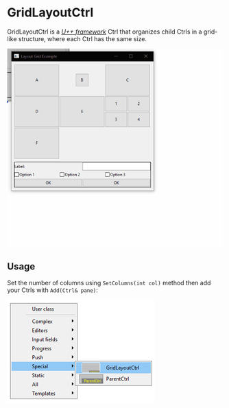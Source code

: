 # GridLayoutCtrl
GridLayoutCtrl is a *[U++ framework](https://github.com/ultimatepp/ultimatepp)* Ctrl that organizes child Ctrls in a grid-like structure, where each Ctrl has the same size.


 ![](https://github.com/M0untacir/GridLayout/blob/main/LayoutGrid.gif)

## Usage
Set the number of columns using `SetColumns(int col)` method then add your Ctrls with `Add(Ctrl& pane)`:

 ![](https://github.com/M0untacir/GridLayout/blob/main/Layout_editor_Rc.png)
